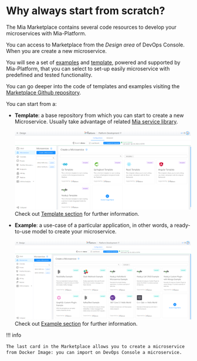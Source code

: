 # Why always start from scratch?

The Mia Marketplace contains several code resources to develop your microservices with Mia-Platform.

You can access to Marketplace from the *Design area* of DevOps Console. When you are create a new microservice.

You will see a set of [examples]() and [template](), powered and supported by Mia-Platform, that you can select to set-up easily microservice with predefined and tested functionality.

You can go deeper into the code of templates and examples visiting the  [Marketplace Github repository](https://github.com/mia-platform-marketplace).

You can start from a:

* **Template**: a base repository from which you can start to create a new Microservice. Usually take advantage of related [Mia service library](../libraries/mia-service-libraries.md).      
<br>![new-templates](./img/new-templates.png)
Check out [Template section](./templates/overview-templates.md) for further information.

* **Example**: a use-case of a particular application, in other words, a ready-to-use model to create your microservice.     
<br>![new-examples](img/new-examples.png)
Check out [Example section](./examples/overview-examples.md) for further information.

!!! info

    The last card in the Marketplace allows you to create a microservice from Docker Image: you can import on DevOps Console a microservice.